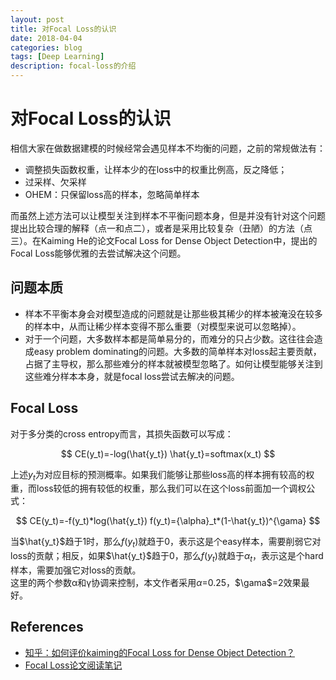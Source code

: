 ```yaml
---
layout: post 
title: 对Focal Loss的认识 
date: 2018-04-04 
categories: blog 
tags: [Deep Learning] 
description: focal-loss的介绍 
---
```


# 对Focal Loss的认识

相信大家在做数据建模的时候经常会遇见样本不均衡的问题，之前的常规做法有：

* 调整损失函数权重，让样本少的在loss中的权重比例高，反之降低；
* 过采样、欠采样
* OHEM：只保留loss高的样本，忽略简单样本

而虽然上述方法可以让模型关注到样本不平衡问题本身，但是并没有针对这个问题提出比较合理的解释（点一和点二），或者是采用比较复杂（丑陋）的方法（点三）。在Kaiming He的论文Focal Loss for Dense Object Detection中，提出的Focal Loss能够优雅的去尝试解决这个问题。

## 问题本质

* 样本不平衡本身会对模型造成的问题就是让那些极其稀少的样本被淹没在较多的样本中，从而让稀少样本变得不那么重要（对模型来说可以忽略掉）。
* 对于一个问题，大多数样本都是简单易分的，而难分的只占少数。这往往会造成easy problem dominating的问题。大多数的简单样本对loss起主要贡献，占据了主导权，那么那些难分的样本就被模型忽略了。如何让模型能够关注到这些难分样本本身，就是focal loss尝试去解决的问题。

## Focal Loss

对于多分类的cross entropy而言，其损失函数可以写成：

$$
CE(y_t)=-log(\hat{y_t})
\hat{y_t}=softmax(x_t)
$$


上述$y_t$为对应目标的预测概率。如果我们能够让那些loss高的样本拥有较高的权重，而loss较低的拥有较低的权重，那么我们可以在这个loss前面加一个调权公式：

$$
CE(y_t)=-f(y_t)*log(\hat{y_t})
f(y_t)={\alpha}_t*(1-\hat{y_t})^{\gama}
$$

当$\hat{y_t}$趋于1时，那么$f(y_t)$就趋于0，表示这是个easy样本，需要削弱它对loss的贡献；相反，如果$\hat{y_t}$趋于0，那么$f(y_t)$就趋于$\alpha_t$，表示这是个hard样本，需要加强它对loss的贡献。  
这里的两个参数α和γ协调来控制，本文作者采用$\alpha$=0.25，$\gama$=2效果最好。

## References

* [知乎：如何评价kaiming的Focal Loss for Dense Object Detection？](https://www.zhihu.com/question/63581984)
* [Focal Loss论文阅读笔记](https://blog.csdn.net/qq_34564947/article/details/77200104)
